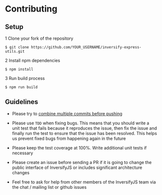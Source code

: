 # Contributing

## Setup

1 Clone your fork of the repository
```
$ git clone https://github.com/YOUR_USERNAME/inversify-express-utils.git
```

2 Install npm dependencies
```
$ npm install
```

3 Run build process
```
$ npm run build
```

## Guidelines

- Please try to [combine multiple commits before pushing](http://stackoverflow.com/questions/6934752/combining-multiple-commits-before-pushing-in-git)

- Please use `TDD` when fixing bugs. This means that you should write a unit test that fails because it reproduces the issue,
then fix the issue and finally run the test to ensure that the issue has been resolved. This helps us prevent fixed bugs from
happening again in the future

- Please keep the test coverage at 100%. Write additional unit tests if necessary

- Please create an issue before sending a PR if it is going to change the public interface of InversifyJS or includes significant architecture changes

- Feel free to ask for help from other members of the InversifyJS team via the chat / mailing list or github issues
